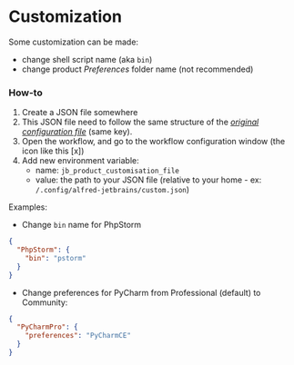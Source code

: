 # Customization

Some customization can be made:

- change shell script name (aka `bin`)
- change product _Preferences_ folder name (not recommended)

### How-to

1. Create a JSON file somewhere
2. This JSON file need to follow the same structure of the _[original configuration file](https://github.com/bchatard/alfred-jetbrains/blob/master/src/products.json)_ (same key).
3. Open the workflow, and go to the workflow configuration window (the icon like this [x])
4. Add new environment variable:
   - name: `jb_product_customisation_file`
   - value: the path to your JSON file (relative to your home - ex: `/.config/alfred-jetbrains/custom.json`)

Examples:

- Change `bin` name for PhpStorm

```json
{
  "PhpStorm": {
    "bin": "pstorm"
  }
}
```

- Change preferences for PyCharm from Professional (default) to Community:

```json
{
  "PyCharmPro": {
    "preferences": "PyCharmCE"
  }
}
```
